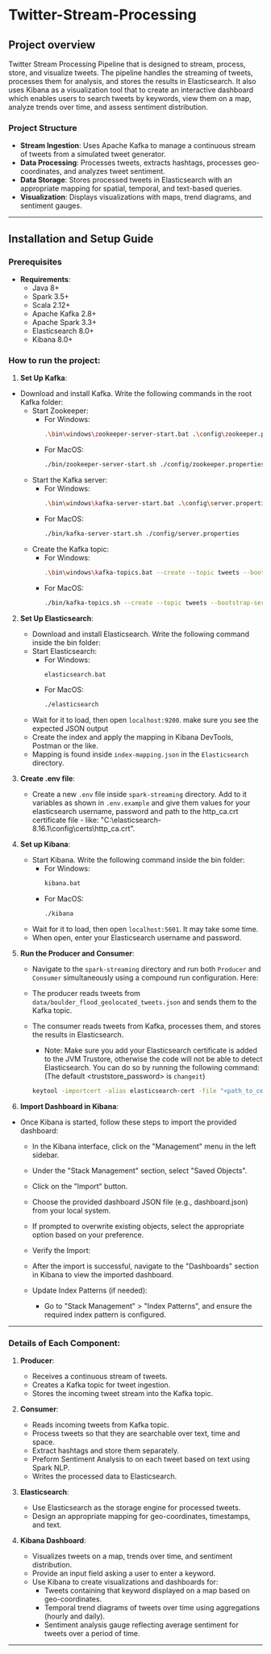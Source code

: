 # Twitter-Stream-Processing
## Project overview
Twitter Stream Processing Pipeline that is designed to stream, process, store, and visualize tweets. The pipeline handles the streaming of tweets, processes them for analysis, and stores the results in Elasticsearch. It also uses Kibana as a visualization tool that to create an interactive dashboard which enables users to search tweets by keywords, view them on a map, analyze trends over time, and assess sentiment distribution.

### Project Structure
- **Stream Ingestion**: Uses Apache Kafka to manage a continuous stream of tweets from a simulated tweet generator.
- **Data Processing**: Processes tweets, extracts hashtags, processes geo-coordinates, and analyzes tweet sentiment.
- **Data Storage**: Stores processed tweets in Elasticsearch with an appropriate mapping for spatial, temporal, and text-based queries.
- **Visualization**: Displays visualizations with maps, trend diagrams, and sentiment gauges.

---

## Installation and Setup Guide
### Prerequisites
- **Requirements**:
  - Java 8+
  - Spark 3.5+
  - Scala 2.12+
  - Apache Kafka 2.8+
  - Apache Spark 3.3+
  - Elasticsearch 8.0+
  - Kibana 8.0+
 
### How to run the project:
1. **Set Up Kafka**:
- Download and install Kafka. Write the following commands in the root Kafka folder:
   - Start Zookeeper:
     - For Windows: 
         ```bash
         .\bin\windows\zookeeper-server-start.bat .\config\zookeeper.properties
         ```
      - For MacOS: 
         ```bash
         ./bin/zookeeper-server-start.sh ./config/zookeeper.properties
         ```
   - Start the Kafka server:
      - For Windows: 
         ```bash
         .\bin\windows\kafka-server-start.bat .\config\server.properties
         ```
      - For MacOS: 
         ```bash
         ./bin/kafka-server-start.sh ./config/server.properties
         ```
   - Create the Kafka topic:
      - For Windows: 
         ```bash
         .\bin\windows\kafka-topics.bat --create --topic tweets --bootstrap-server localhost:9092
         ```
      - For MacOS: 
         ```bash
         ./bin/kafka-topics.sh --create --topic tweets --bootstrap-server localhost:9092
         ```
         
     
2. **Set Up Elasticsearch**:
   - Download and install Elasticsearch. Write the following command inside the bin folder:
   - Start Elasticsearch:
     - For Windows: 
         ```bash
         elasticsearch.bat
         ```
      - For MacOS: 
         ```bash
         ./elasticsearch
         ```
   - Wait for it to load, then open `localhost:9200`. make sure you see the expected JSON output
   - Create the index and apply the mapping in Kibana DevTools, Postman or the like.
   -  Mapping is found inside `index-mapping.json` in the `Elasticsearch` directory.

3. **Create .env file**:
   - Create a new `.env` file inside `spark-streaming` directory. Add to it variables as shown in `.env.example` and give them values for your elasticsearch username, password and path to the http_ca.crt certificate file - like: "C:\elasticsearch-8.16.1\config\certs\http_ca.crt".

4. **Set up Kibana**:
   - Start Kibana. Write the following command inside the bin folder:
     - For Windows: 
         ```bash
         kibana.bat
         ```
      - For MacOS: 
         ```bash
         ./kibana
         ```
   - Wait for it to load, then open `localhost:5601`. It may take some time.
   - When open, enter your Elasticsearch username and password.

5. **Run the Producer and Consumer**:
   - Navigate to the `spark-streaming` directory and run both `Producer` and `Consumer` simultaneously using a compound run configuration. Here:
   - The producer reads tweets from `data/boulder_flood_geolocated_tweets.json` and sends them to the Kafka topic.
   - The consumer reads tweets from Kafka, processes them, and stores the results in Elasticsearch.
  
       - Note: Make sure you add your Elasticsearch certificate is added to the JVM Trustore, otherwise the code will not be able to detect Elasticsearch. You can do so by running the following command: (The default <truststore_password> is `changeit`)
       ```bash
       keytool -importcert -alias elasticsearch-cert -file "<path_to_certificate_file>" -keystore "<path_to_jvm_truststore>" -storepass <truststore_password>
       ```

5. **Import Dashboard in Kibana**:
  - Once Kibana is started, follow these steps to import the provided dashboard:

    - In the Kibana interface, click on the "Management" menu in the left sidebar.
    - Under the "Stack Management" section, select "Saved Objects".
    - Click on the "Import" button.
    - Choose the provided dashboard JSON file (e.g., dashboard.json) from your local system.
    - If prompted to overwrite existing objects, select the appropriate option based on your preference.

    - Verify the Import:
    - After the import is successful, navigate to the "Dashboards" section in Kibana to view the imported dashboard.
    - Update Index Patterns (if needed):
        - Go to "Stack Management" > "Index Patterns", and ensure the required index pattern is configured.

---

### Details of Each Component:
1. **Producer**:
   - Receives a continuous stream of tweets. 
   - Creates a Kafka topic for tweet ingestion. 
   - Stores the incoming tweet stream into the Kafka topic.

2. **Consumer**:
   - Reads incoming tweets from Kafka topic.
   - Process tweets so that they are searchable over text, time and space.
   - Extract hashtags and store them separately.
   - Preform Sentiment Analysis to on each tweet based on text using Spark NLP.
   - Writes the processed data to Elasticsearch.

3. **Elasticsearch**:
   - Use Elasticsearch as the storage engine for processed tweets. 
   - Design an appropriate mapping for geo-coordinates, timestamps, and text. 

4. **Kibana Dashboard**:
   - Visualizes tweets on a map, trends over time, and sentiment distribution.
   - Provide an input field asking a user to enter a keyword.
   - Use Kibana to create visualizations and dashboards for:
       -  Tweets containing that keyword displayed on a map based on geo-coordinates. 
       -  Temporal trend diagrams of tweets over time using aggregations (hourly and daily). 
       -  Sentiment analysis gauge reflecting average sentiment for tweets over a period of time. 

---
